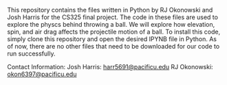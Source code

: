 This repository contains the files written in Python by RJ Okonowski and Josh Harris for the CS325 final project. 
The code in these files are used to explore the physcs behind throwing a ball. We will explore how elevation, spin,
and air drag affects the projectile motion of a ball. To install this code, simply clone this repository and open 
the desired IPYNB file in Python. As of now, there are no other files that need to be downloaded for our code to
run successfully.

Contact Information:
Josh Harris: harr5691@pacificu.edu
RJ Okonowski: okon6397@pacificu.edu
